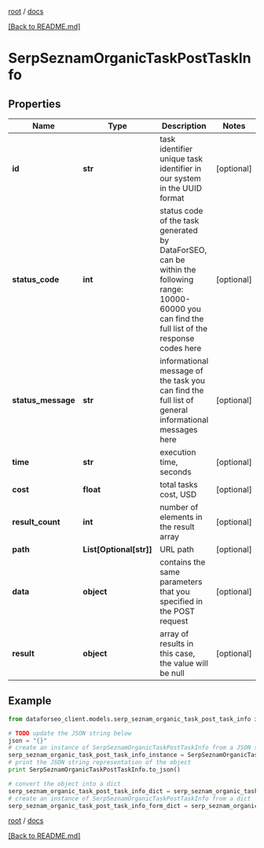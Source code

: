 [root](./../ "root") / [docs](./ "docs")

[[Back to README.md]](./../README.md "[Back to README.md]")

# SerpSeznamOrganicTaskPostTaskInfo

## Properties

Name | Type | Description | Notes
------------ | ------------- | ------------- | -------------
**id** | **str** | task identifier unique task identifier in our system in the UUID format | [optional]
**status_code** | **int** | status code of the task generated by DataForSEO, can be within the following range: 10000-60000 you can find the full list of the response codes here | [optional]
**status_message** | **str** | informational message of the task you can find the full list of general informational messages here | [optional]
**time** | **str** | execution time, seconds | [optional]
**cost** | **float** | total tasks cost, USD | [optional]
**result_count** | **int** | number of elements in the result array | [optional]
**path** | **List[Optional[str]]** | URL path | [optional]
**data** | **object** | contains the same parameters that you specified in the POST request | [optional]
**result** | **object** | array of results in this case, the value will be null | [optional]

## Example

```python
from dataforseo_client.models.serp_seznam_organic_task_post_task_info import SerpSeznamOrganicTaskPostTaskInfo

# TODO update the JSON string below
json = "{}"
# create an instance of SerpSeznamOrganicTaskPostTaskInfo from a JSON string
serp_seznam_organic_task_post_task_info_instance = SerpSeznamOrganicTaskPostTaskInfo.from_json(json)
# print the JSON string representation of the object
print SerpSeznamOrganicTaskPostTaskInfo.to_json()

# convert the object into a dict
serp_seznam_organic_task_post_task_info_dict = serp_seznam_organic_task_post_task_info_instance.to_dict()
# create an instance of SerpSeznamOrganicTaskPostTaskInfo from a dict
serp_seznam_organic_task_post_task_info_form_dict = serp_seznam_organic_task_post_task_info.from_dict(serp_seznam_organic_task_post_task_info_dict)
```

  

[root](./../ "root") / [docs](./ "docs")

[[Back to README.md]](./../README.md "[Back to README.md]")